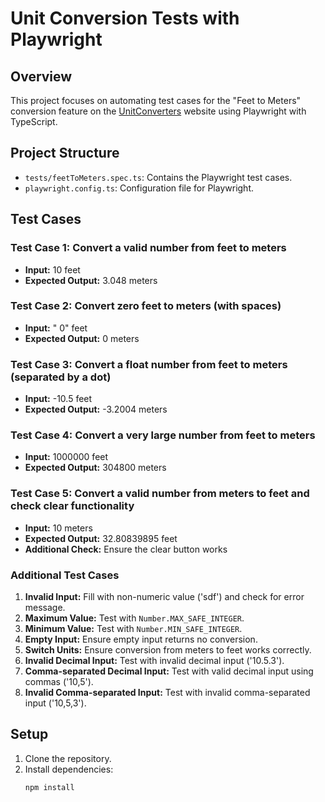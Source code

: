 # Unit Conversion Tests with Playwright

## Overview

This project focuses on automating test cases for the "Feet to Meters" conversion feature on the [UnitConverters](https://www.unitconverters.net/length/feet-to-meters.htm) website using Playwright with TypeScript.

## Project Structure

- `tests/feetToMeters.spec.ts`: Contains the Playwright test cases.
- `playwright.config.ts`: Configuration file for Playwright.

## Test Cases

### Test Case 1: Convert a valid number from feet to meters
- **Input:** 10 feet
- **Expected Output:** 3.048 meters

### Test Case 2: Convert zero feet to meters (with spaces)
- **Input:** "    0" feet
- **Expected Output:** 0 meters

### Test Case 3: Convert a float number from feet to meters (separated by a dot)
- **Input:** -10.5 feet
- **Expected Output:** -3.2004 meters

### Test Case 4: Convert a very large number from feet to meters
- **Input:** 1000000 feet
- **Expected Output:** 304800 meters

### Test Case 5: Convert a valid number from meters to feet and check clear functionality
- **Input:** 10 meters
- **Expected Output:** 32.80839895 feet
- **Additional Check:** Ensure the clear button works

### Additional Test Cases

1. **Invalid Input:** Fill with non-numeric value ('sdf') and check for error message.
2. **Maximum Value:** Test with `Number.MAX_SAFE_INTEGER`.
3. **Minimum Value:** Test with `Number.MIN_SAFE_INTEGER`.
4. **Empty Input:** Ensure empty input returns no conversion.
5. **Switch Units:** Ensure conversion from meters to feet works correctly.
6. **Invalid Decimal Input:** Test with invalid decimal input ('10.5.3').
7. **Comma-separated Decimal Input:** Test with valid decimal input using commas ('10,5').
8. **Invalid Comma-separated Input:** Test with invalid comma-separated input ('10,5,3').

## Setup

1. Clone the repository.
2. Install dependencies:
   ```bash
   npm install
